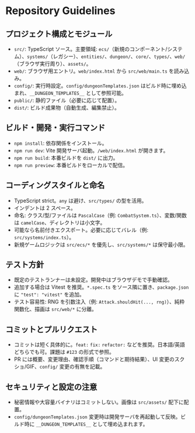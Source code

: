 # Repository Guidelines

## プロジェクト構成とモジュール
- `src/`: TypeScript ソース。主要領域: `ecs/`（新規のコンポーネント/システム）、`systems/`（レガシー）、`entities/`、`dungeon/`、`core/`、`types/`、`web/`（ブラウザ実行周り）、`assets/`。
- `web/`: ブラウザ用エントリ。`web/index.html` から `src/web/main.ts` を読み込み。
- `config/`: 実行時設定。`config/dungeonTemplates.json` はビルド時に埋め込まれ、`__DUNGEON_TEMPLATES__` として参照可能。
- `public/`: 静的ファイル（必要に応じて配置）。
- `dist/`: ビルド成果物（自動生成、編集禁止）。

## ビルド・開発・実行コマンド
- `npm install`: 依存関係をインストール。
- `npm run dev`: Vite 開発サーバ起動。`/web/index.html` が開きます。
- `npm run build`: 本番ビルドを `dist/` に出力。
- `npm run preview`: 本番ビルドをローカルで配信。

## コーディングスタイルと命名
- TypeScript strict。`any` は避け、`src/types/` の型を活用。
- インデントは 2 スペース。
- 命名: クラス/型/ファイルは `PascalCase`（例: `CombatSystem.ts`）、変数/関数は `camelCase`、ディレクトリは小文字。
- 可能なら名前付きエクスポート。必要に応じてバレル（例: `src/systems/index.ts`）。
- 新規ゲームロジックは `src/ecs/*` を優先し、`src/systems/*` は保守最小限。

## テスト方針
- 既定のテストランナーは未設定。開発中はブラウザデモで手動確認。
- 追加する場合は Vitest を推奨。`*.spec.ts` をソース隣に置き、`package.json` に `"test": "vitest"` を追加。
- テスト容易性: RNG を引数注入（例: `Attack.shouldHit(..., rng)`）、純粋関数化、描画は `src/web/*` に分離。

## コミットとプルリクエスト
- コミットは短く具体的に。`feat:` `fix:` `refactor:` などを推奨。日本語/英語どちらでも可。課題は `#123` の形式で参照。
- PR には概要、変更理由、確認手順（コマンドと期待結果）、UI 変更のスクショ/GIF、`config/` 変更の有無を記載。

## セキュリティと設定の注意
- 秘密情報や大容量バイナリはコミットしない。画像は `src/assets/` 配下に配置。
- `config/dungeonTemplates.json` 変更時は開発サーバを再起動して反映。ビルド時に `__DUNGEON_TEMPLATES__` として埋め込まれます。
